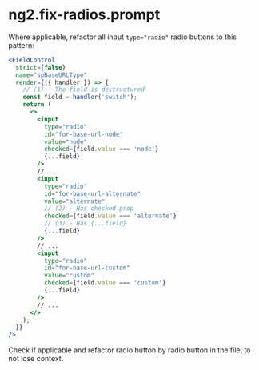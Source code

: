 # ng2.fix-radios.prompt

Where applicable, refactor all input `type="radio"` radio buttons to this pattern:

```jsx
<FieldControl
  strict={false}
  name="spBaseURLType"
  render={({ handler }) => {
    // (1) - The field is destructured
    const field = handler('switch');
    return (
      <>
        <input
          type="radio"
          id="for-base-url-node"
          value="node"
          checked={field.value === 'node'}
          {...field}
        />
        // ...
        <input
          type="radio"
          id="for-base-url-alternate"
          value="alternate"
          // (2) - Has checked prop
          checked={field.value === 'alternate'}
          // (3) - Has {...field}
          {...field}
        />
        // ...
        <input
          type="radio"
          id="for-base-url-custom"
          value="custom"
          checked={field.value === 'custom'}
          {...field}
        />
        // ...
      </>
    );
  }}
/>
```

Check if applicable and refactor radio button by radio button in the file, to not lose context.
